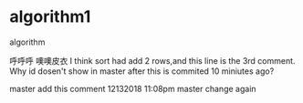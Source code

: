 # algorithm1
algorithm



呼呼呼
噢噢皮衣
I think sort had add 2 rows,and this line is the 3rd comment.
Why id dosen't show in master after this is commited 10 miniutes ago?

master add this comment 12132018 11:08pm
master change again

